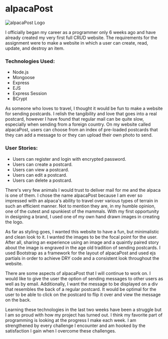 # alpacaPost

![alpacaPost Logo](https://user-images.githubusercontent.com/42280967/47126101-d8fa8400-d23b-11e8-88a1-82c451dd8099.png)

I officially began my career as a programmer only 6 weeks ago and have already created my very first full CRUD website. The requirements for the assignment were to make a website in which a user can create, read, update, and destroy an item. 

### Technologies Used:
* Node.js
* Mongoose
* Express
* EJS
* Express Session
* BCrypt

As someone who loves to travel, I thought it would be fun to make a website for sending postcards. I relish the tangibility and love that goes into a real postcard, however I have found that regular mail can be quite slow, especially when sending from a foreign country. On my website called alpacaPost, users can choose from an index of pre-loaded postcards that they can add a message to or they can upload their own photo to send.

### User Stories:
* Users can register and login with encrypted password.
* Users can create a postcard.
* Users can view a postcard.
* Users can edit a postcard.
* Users can delete a postcard.

There's very few animals I would trust to deliver mail for me and the alpaca is one of them. I chose the name alpacaPost because I am ever so impressed with an alpaca's ability to travel over various types of terrain in such an efficient manner. Not to mention they are, in my humble opinion, one of the cutest and spunkiest of the mammals. With my first opportunity in designing a brand, I used one of my own hand drawn images in creating the logo.

As far as styling goes, I wanted this website to have a fun, but minimalistic and clean look to it. I wanted the images to be the focal point for the user. After all, sharing an experience using an image and a quaintly paired story about the image is engraved in the age old tradition of sending postcards. I used Bootstrap as a framework for the layout of alpacaPost and used ejs partials in order to achieve DRY code and a consistent look throughout the website.

There are some aspects of alpacaPost that I will continue to work on. I would like to give the user the option of sending messages to other users as well as by email. Additionally, I want the message to be displayed on a div that resembles the back of a regular postcard. It would be optimal for the user to be able to click on the postcard to flip it over and view the message on the back. 

Learning these technologies in the last two weeks have been a struggle but I am so proud with how my project has turned out. I think my favorite part of programming is looking at the progress I make each week. I am strengthened by every challenge I encounter and am hooked by the satisfaction I gain when I overcome these challenges.
